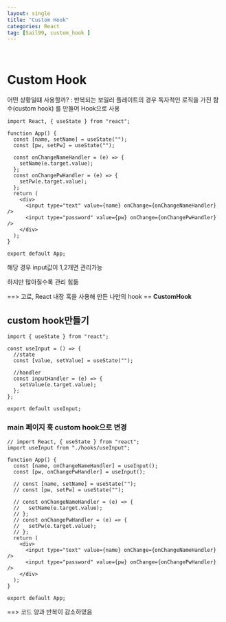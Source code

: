 ```yaml
---
layout: single
title: "Custom Hook"
categories: React
tag: [Sail99, custom_hook ]
---
```


​	

# Custom Hook

어떤 상황일떄 사용할까?
: 반복되는 보일러 플레이트의 경우 독자적인 로직을 가진 함수(custom hook)
를 만들어 Hook으로 사용

```react
import React, { useState } from "react";

function App() {
  const [name, setName] = useState("");
  const [pw, setPw] = useState("");

  const onChangeNameHandler = (e) => {
    setName(e.target.value);
  };
  const onChangePwHandler = (e) => {
    setPw(e.target.value);
  };
  return (
    <div>
      <input type="text" value={name} onChange={onChangeNameHandler} />
      <input type="password" value={pw} onChange={onChangePwHandler} />
    </div>
  );
}

export default App;
```

해당 경우 input값이 1,2개면 관리가능

하지만 많아질수록 관리 힘듦

==> 고로, React 내장 훅을 사용해 만든 나만의 hook == **CustomHook**



## custom hook만들기

```react
import { useState } from "react";

const useInput = () => {
  //state
  const [value, setValue] = useState("");

  //handler
  const inputHandler = (e) => {
    setValue(e.target.value);
  };
};

export default useInput;

```



### main 페이지 훅  custom hook으로 변경

```react
// import React, { useState } from "react";
import useInput from "./hooks/useInput";

function App() {
  const [name, onChangeNameHandler] = useInput();
  const [pw, onChangePwHandler] = useInput();

  // const [name, setName] = useState("");
  // const [pw, setPw] = useState("");

  // const onChangeNameHandler = (e) => {
  //   setName(e.target.value);
  // };
  // const onChangePwHandler = (e) => {
  //   setPw(e.target.value);
  // };
  return (
    <div>
      <input type="text" value={name} onChange={onChangeNameHandler} />
      <input type="password" value={pw} onChange={onChangePwHandler} />
    </div>
  );
}

export default App;

```

==> 코드 양과 반복이 감소하였음



#### 
